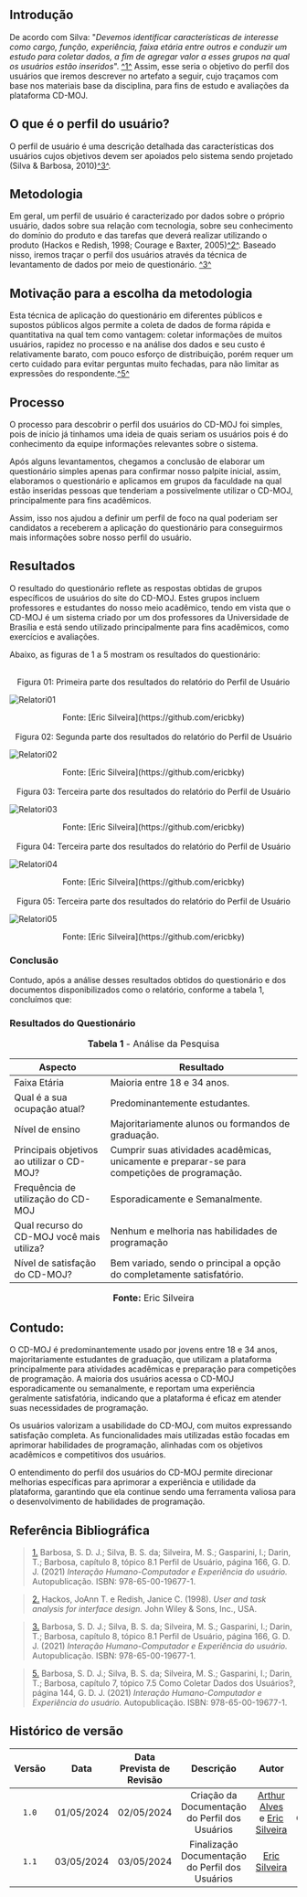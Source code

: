 
## <a>Introdução</a>

De acordo com Silva: "*Devemos identificar características de interesse como cargo, função, experiência, faixa etária entre outros e conduzir um estudo para coletar dados, a fim de agregar valor a esses grupos na qual os usuários estão inseridos*". <a id="anchor_1" href="#FRM1">^1^</a>
Assim, esse seria o objetivo do perfil dos usuários que iremos descrever no artefato a seguir, cujo traçamos com base nos materiais base da disciplina, para fins de estudo e avaliações da plataforma CD-MOJ.

## <a>O que é o perfil do usuário?</a>

O perfil de usuário é uma descrição detalhada das características dos usuários cujos objetivos devem ser apoiados pelo sistema sendo projetado (Silva & Barbosa, 2010)<a id="anchor_3" href="#FRM3">^3^</a>.

## <a>Metodologia</a>

Em geral, um perfil de usuário é caracterizado por dados sobre o próprio usuário, dados sobre sua relação com tecnologia, sobre seu conhecimento do domínio do produto e das tarefas que deverá realizar utilizando o produto (Hackos e Redish, 1998; Courage e Baxter, 2005)<a id="anchor_2" href="#FRM2">^2^</a>. Baseado nisso, iremos traçar o perfil dos usuários através da técnica de levantamento de dados por meio de questionário. <a id="anchor_3" href="#FRM3">^3^</a>

## <a>Motivação para a escolha da metodologia</a>

Esta técnica de aplicação do questionário em diferentes públicos e supostos públicos algos permite a coleta de dados de forma rápida e quantitativa na qual tem como vantagem: coletar informações de muitos usuários, rapidez no processo e na análise dos dados e seu custo é relativamente barato, com pouco esforço de distribuição, porém requer um certo cuidado para evitar perguntas muito fechadas, para não limitar as expressões do respondente.<a id="anchor_5" href="#FRM5">^5^</a>

## <a>Processo</a>

O processo para descobrir o perfil dos usuários do CD-MOJ foi simples, pois de início já tinhamos uma ideia de quais seriam os usuários pois é do conhecimento da equipe informações relevantes sobre o sistema.

Após alguns levantamentos, chegamos a conclusão de elaborar um questionário simples apenas para confirmar nosso palpite inicial, assim, elaboramos o questionário e aplicamos em grupos da faculdade na qual estão inseridas pessoas que tenderiam a possivelmente utilizar o CD-MOJ, principalmente para fins acadêmicos.

Assim, isso nos ajudou a definir um perfil de foco na qual poderiam ser candidatos a receberem a aplicação do questionário para conseguirmos mais informações sobre nosso perfil do usuário.


## <a>Resultados</a>

O resultado do questionário reflete as respostas obtidas de grupos específicos de usuários do site do CD-MOJ. Estes grupos incluem professores e estudantes do nosso meio acadêmico, tendo em vista que o CD-MOJ é um sistema criado por um dos professores da Universidade de Brasília e está sendo utilizado principalmente para fins acadêmicos, como exercícios e avaliações.

Abaixo, as figuras de 1 a 5 mostram os resultados do questionário:

</br>
<center>Figura 01: Primeira parte dos resultados do relatório do Perfil de Usuário</center>

![Relatori01](https://github.com/Interacao-Humano-Computador/2024.1-CD-MOJ/blob/git-pages/assets/images/relatorio01.png?raw=true)

<center>Fonte: [Eric Silveira](https://github.com/ericbky)</center>

</br>
<center>Figura 02: Segunda parte dos resultados do relatório do Perfil de Usuário</center>

![Relatori02](https://github.com/Interacao-Humano-Computador/2024.1-CD-MOJ/blob/git-pages/assets/images/relatorio02.png?raw=true)

<center>Fonte: [Eric Silveira](https://github.com/ericbky)</center>

</br>
<center>Figura 03: Terceira parte dos resultados do relatório do Perfil de Usuário</center>

![Relatori03](https://github.com/Interacao-Humano-Computador/2024.1-CD-MOJ/blob/git-pages/assets/images/relatorio03.png?raw=true)

<center>Fonte: [Eric Silveira](https://github.com/ericbky)</center>

</br>
<center>Figura 04: Terceira parte dos resultados do relatório do Perfil de Usuário</center>

![Relatori04](https://github.com/Interacao-Humano-Computador/2024.1-CD-MOJ/blob/git-pages/assets/images/relatorio04.png?raw=true)

<center>Fonte: [Eric Silveira](https://github.com/ericbky)</center>

</br>
<center>Figura 05: Terceira parte dos resultados do relatório do Perfil de Usuário</center>

![Relatori05](https://github.com/Interacao-Humano-Computador/2024.1-CD-MOJ/blob/git-pages/assets/images/relatorio05.png?raw=true)

<center>Fonte: [Eric Silveira](https://github.com/ericbky)</center>

### <a>Conclusão</a>

Contudo, após a análise desses resultados obtidos do questionário e dos documentos disponibilizados como o relatório, conforme a tabela 1, concluímos que:

### <a>Resultados do Questionário</a>
<font size="3"><p style="text-align: center"><b>Tabela 1</b> - Análise da Pesquisa</p></font>

| Aspecto                         | Resultado                                                          |
|---------------------------------|-----------------------------------------------------------------------|
| Faixa Etária                     | Maioria entre 18 e 34 anos.                                           |
| Qual é a sua ocupação atual? | Predominantemente estudantes.                 |
|Nível de ensino| Majoritariamente alunos ou formandos de graduação. |
| Principais objetivos ao utilizar o CD-MOJ? | Cumprir suas atividades acadêmicas, unicamente e preparar-se para competições de programação. |
| Frequência de utilização do CD-MOJ | Esporadicamente e Semanalmente. |
| Qual recurso do CD-MOJ você mais utiliza?       | Nenhum e melhoria nas habilidades de programação |
| Nível de satisfação do CD-MOJ?       | Bem variado, sendo o principal a opção do completamente satisfatório. |

<font size="3"><p style="text-align: center"><b>Fonte:</b> Eric Silveira</p></font>


## <a>Contudo:</a>

O CD-MOJ é predominantemente usado por jovens entre 18 e 34 anos, majoritariamente estudantes de graduação, que utilizam a plataforma principalmente para atividades acadêmicas e preparação para competições de programação. A maioria dos usuários acessa o CD-MOJ esporadicamente ou semanalmente, e reportam uma experiência geralmente satisfatória, indicando que a plataforma é eficaz em atender suas necessidades de programação.

Os usuários valorizam a usabilidade do CD-MOJ, com muitos expressando satisfação completa. As funcionalidades mais utilizadas estão focadas em aprimorar habilidades de programação, alinhadas com os objetivos acadêmicos e competitivos dos usuários.

O entendimento do perfil dos usuários do CD-MOJ permite direcionar melhorias específicas para aprimorar a experiência e utilidade da plataforma, garantindo que ela continue sendo uma ferramenta valiosa para o desenvolvimento de habilidades de programação.


## <a>Referência Bibliográfica</a>

> <a id="FRM1" href="#anchor_1">1.</a> Barbosa, S. D. J.; Silva, B. S. da; Silveira, M. S.; Gasparini, I.; Darin, T.; Barbosa, capítulo 8, tópico 8.1 Perfil de Usuário, página 166, G. D. J. (2021) *Interação Humano-Computador e Experiência do usuário.* Autopublicação. ISBN: 978-65-00-19677-1.


> <a id="FRM2" href="#anchor_2">2.</a> Hackos, JoAnn T. e Redish, Janice C. (1998). *User and task analysis for interface design.* John Wiley & Sons, Inc., USA.

> <a id="FRM3" href="#anchor_3">3.</a> Barbosa, S. D. J.; Silva, B. S. da; Silveira, M. S.; Gasparini, I.; Darin, T.; Barbosa, capítulo 8, tópico 8.1 Perfil de Usuário, página 166, G. D. J. (2021) *Interação Humano-Computador e Experiência do usuário.* Autopublicação. ISBN: 978-65-00-19677-1.


> <a id="FRM5" href="#anchor_5">5.</a> Barbosa, S. D. J.; Silva, B. S. da; Silveira, M. S.; Gasparini, I.; Darin, T.; Barbosa, capítulo 7, tópico 7.5 Como Coletar Dados dos Usuários?, página 144, G. D. J. (2021) *Interação Humano-Computador e Experiência do usuário.* Autopublicação. ISBN: 978-65-00-19677-1.

## <a>Histórico de versão</a>
|Versão|Data|Data Prevista de Revisão|Descrição|Autor|Revisor|
| :------: | :----------: |:-----------: | :----------------------: | :---------: |:---------: |
| `1.0` | 01/05/2024 | 02/05/2024 |Criação da Documentação do Perfil dos Usuários | [Arthur Alves](https://github.com/Arthrok) e [Eric Silveira](https://github.com/ericbky) | Luiz Gustavo |
| `1.1` | 03/05/2024 | 03/05/2024 |Finalização Documentação do Perfil dos Usuários | [Eric Silveira](https://github.com/ericbky) | [Arthur Alves](https://github.com/Arthrok)|

[def]: https://github.com/Interacao-Humano-Computador/2024.1-CD-MOJ/blob/git-pages/assets/images/relatorio01.png

[def2]: https://github.com/Interacao-Humano-Computador/2024.1-CD-MOJ/blob/git-pages/assets/images/relatorio02.png

[def3]: https://github.com/Interacao-Humano-Computador/2024.1-CD-MOJ/blob/git-pages/assets/images/relatorio03.png

[def4]: https://github.com/Interacao-Humano-Computador/2024.1-CD-MOJ/blob/git-pages/assets/images/relatorio04.png

[def5]: https://github.com/Interacao-Humano-Computador/2024.1-CD-MOJ/blob/git-pages/assets/images/relatorio05.png